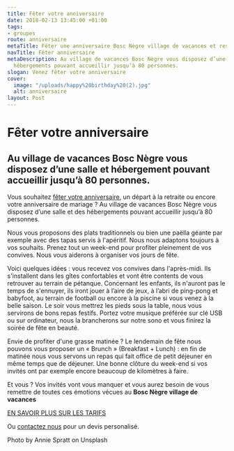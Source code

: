```yaml
---
title: Fêter votre anniversaire
date: 2018-02-13 13:45:00 +01:00
tags:
- groupes
route: anniversaire
metaTitle: Fêter une anniversaire Bosc Nègre village de vacances et restaurant
navTitle: Fêter anniversaire
metaDescription: Au village de vacances Bosc Nègre vous disposez d’une salle et des
  hébergements pouvant accueillir jusqu’à 80 personnes.
slogan: Venez fêter votre anniversaire
cover:
  image: "/uploads/happy%20birthday%20(2).jpg"
  alt: anniversaire
layout: Post
---
```



# Fêter votre anniversaire	

## Au village de vacances Bosc Nègre vous disposez d’une salle et hébergement pouvant accueillir jusqu’à 80 personnes.

Vous souhaitez [fêter votre anniversaire]( https://www.boscnegre-vacances.com/groupes/anniversaires/),  un départ à la retraite ou encore votre anniversaire de mariage ? Au village de vacances Bosc Nègre vous disposez d’une salle et des hébergements pouvant accueillir jusqu’à 80 personnes.

Nous vous proposons des plats traditionnels ou bien une paëlla géante par exemple avec des tapas servis à l'apéritif. Nous nous adaptons toujours à vos souhaits.
Prenez tout un week-end pour profiter pleinement de vos convives. Nous vous aiderons à organiser vos jours de fête. 

Voici quelques idées : vous recevez vos convives dans l'après-midi. Ils s'installent dans les gîtes confortables et vont être contents de vous retrouver au terrain de pétanque. Concernant les enfants, ils n'auront pas le temps de s'ennuyer, ils iront jouer à l’aire de jeux, à l’abri de ping-pong et babyfoot, au terrain de football ou encore à la piscine si vous venez à la belle saison.
Le soir vous mettrez les pieds sous la table, nous vous servirons de bons repas festifs. Portez votre musique préférée sur clé USB ou sur ordinateur, nous la brancherons sur notre sono et vous finirez la soirée de fête en beauté.

Envie de profiter d'une grasse matinée ? Le lendemain de fête nous pouvons vous proposer un « Brunch » (Breakfast + Lunch) : en fin de matinée nous vous servons un repas qui fait office de petit déjeuner en même temps que de déjeuner. Une bonne clôture du week-end si vos invités ont par exemple encore beaucoup de kilomètres à faire.

Et vous ? Vos invités vont vous manquer et vous aurez besoin de vous remettre de toutes ces émotions vécues au **Bosc Nègre village de vacances**

[EN SAVOIR PLUS SUR LES TARIFS](https://www.boscnegre-vacances.com/groupes/anniversaires/)

Ou [contactez nous](https://www.boscnegre-vacances.com/contact/) pour un devis personalisé.

Photo by Annie Spratt on Unsplash
